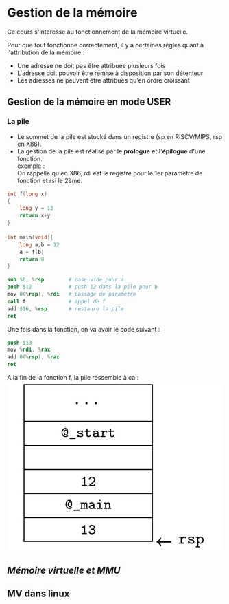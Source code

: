 # **Gestion de la mémoire**

Ce cours s'interesse au fonctionnement de la mémoire virtuelle.

Pour que tout fonctionne correctement, il y a certaines règles quant à l'attribution de la mémoire :
* Une adresse ne doit pas être attribuée plusieurs fois
* L'adresse doit pouvoir être remise à disposition par son détenteur
* Les adresses ne peuvent être attribués qu'en ordre croissant

## **Gestion de la mémoire en mode USER**

### **La pile**

* Le sommet de la pile est stocké dans un registre (sp en RISCV/MIPS, rsp en X86).
* La gestion de la pile est réalisé par le **prologue** et l'**épilogue** d'une fonction.\
exemple :\
On rappelle qu'en X86, rdi est le registre pour le 1er paramètre de fonction et rsi le 2ème.
```c
int f(long x)
{
    long y = 13
    return x+y
}

int main(void){
    long a,b = 12
    a = f(b)
    return 0
}
```
```s
sub $8, %rsp        # case vide pour a
push $12            # push 12 dans la pile pour b
mov 0(%rsp), %rdi   # passage de paramètre
call f              # appel de f
add $16, %rsp       # restaure la pile 
ret
```
Une fois dans la fonction, on va avoir le code suivant :
```s
push $13
mov %rdi, %rax
add 0(%rsp), %rax
ret
```
A la fin de la fonction f, la pile ressemble à ca :
![plot](images/pile.png)
## ***Mémoire virtuelle et MMU***

## **MV dans linux**
